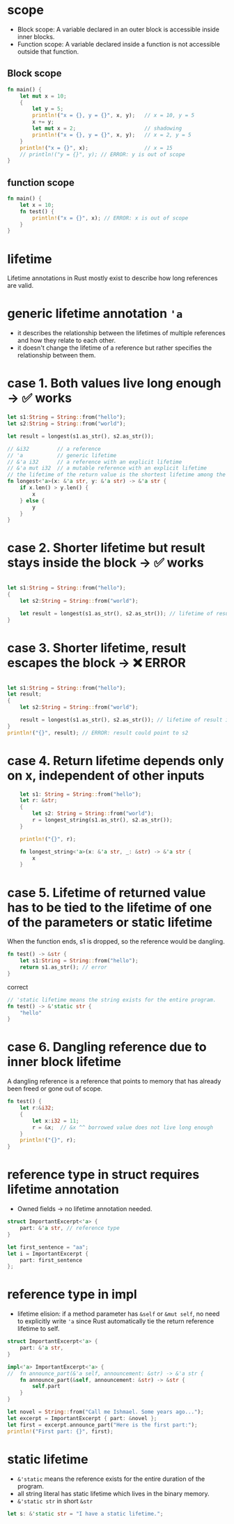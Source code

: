 # scope

- Block scope: A variable declared in an outer block is accessible inside inner blocks.
- Function scope: A variable declared inside a function is not accessible outside that function.

## Block scope

```rs
fn main() {
    let mut x = 10;
    {
        let y = 5;
        println!("x = {}, y = {}", x, y);   // x = 10, y = 5
        x += y;
        let mut x = 2;                      // shadowing
        println!("x = {}, y = {}", x, y);   // x = 2, y = 5
    }
    println!("x = {}", x);                  // x = 15
    // println!("y = {}", y); // ERROR: y is out of scope
}
```

## function scope

```rs
fn main() {
    let x = 10;
    fn test() {
        println!("x = {}", x); // ERROR: x is out of scope
    }
}
```

# lifetime

Lifetime annotations in Rust mostly exist to describe how long references are valid.

# generic lifetime annotation `'a`

- it describes the relationship between the lifetimes of multiple references and how they relate to each other.
- it doesn't change the lifetime of a reference but rather specifies the relationship between them.

# case 1. Both values live long enough → ✅ works

```rust
let s1:String = String::from("hello");
let s2:String = String::from("world");

let result = longest(s1.as_str(), s2.as_str());

// &i32         // a reference
// 'a           // generic lifetime
// &'a i32      // a reference with an explicit lifetime
// &'a mut i32  // a mutable reference with an explicit lifetime
// the lifetime of the return value is the shortest lifetime among the inputs(x, y)
fn longest<'a>(x: &'a str, y: &'a str) -> &'a str {
    if x.len() > y.len() {
        x
    } else {
        y
    }
}
```

# case 2. Shorter lifetime but result stays inside the block → ✅ works

```rs

let s1:String = String::from("hello");
{
    let s2:String = String::from("world");

    let result = longest(s1.as_str(), s2.as_str()); // lifetime of result is s2
}

```

# case 3. Shorter lifetime, result escapes the block → ❌ ERROR

```rs

let s1:String = String::from("hello");
let result;
{
    let s2:String = String::from("world");

    result = longest(s1.as_str(), s2.as_str()); // lifetime of result is s2
}
println!("{}", result); // ERROR: result could point to s2

```

# case 4. Return lifetime depends only on x, independent of other inputs

```rs
    let s1: String = String::from("hello");
    let r: &str;
    {
        let s2: String = String::from("world");
        r = longest_string(s1.as_str(), s2.as_str());
    }

    println!("{}", r);

    fn longest_string<'a>(x: &'a str, _: &str) -> &'a str {
        x
    }
```

# case 5. Lifetime of returned value has to be tied to the lifetime of one of the parameters or static lifetime

When the function ends, s1 is dropped, so the reference would be dangling.

```rs
fn test() -> &str {
    let s1:String = String::from("hello");
    return s1.as_str(); // error
}
```

correct

```rs
// 'static lifetime means the string exists for the entire program.
fn test() -> &'static str {
    "hello"
}
```

# case 6. Dangling reference due to inner block lifetime

A dangling reference is a reference that points to memory that has already been freed or gone out of scope.

```rs
fn test() {
    let r:&i32;
    {
        let x:i32 = 11;
        r = &x;  // &x ^^ borrowed value does not live long enough
    }
    println!("{}", r);
}
```

# reference type in struct requires lifetime annotation

- Owned fields → no lifetime annotation needed.

```rs
struct ImportantExcerpt<'a> {
    part: &'a str, // reference type
}

let first_sentence = "aa";
let i = ImportantExcerpt {
    part: first_sentence
};
```

# reference type in impl

- lifetime elision: if a method parameter has `&self` or `&mut self`, no need to explicitly write `'a` since Rust automatically tie the return reference lifetime to self.

```rs
struct ImportantExcerpt<'a> {
    part: &'a str,
}

impl<'a> ImportantExcerpt<'a> {
//  fn announce_part(&'a self, announcement: &str) -> &'a str {
    fn announce_part(&self, announcement: &str) -> &str {
        self.part
    }
}

let novel = String::from("Call me Ishmael. Some years ago...");
let excerpt = ImportantExcerpt { part: &novel };
let first = excerpt.announce_part("Here is the first part:");
println!("First part: {}", first);

```

# static lifetime

- `&'static` means the reference exists for the entire duration of the program.
- all string literal has static lifetime which lives in the binary memory.
- `&'static str` in short `&str`

```rs
let s: &'static str = "I have a static lifetime.";
```
